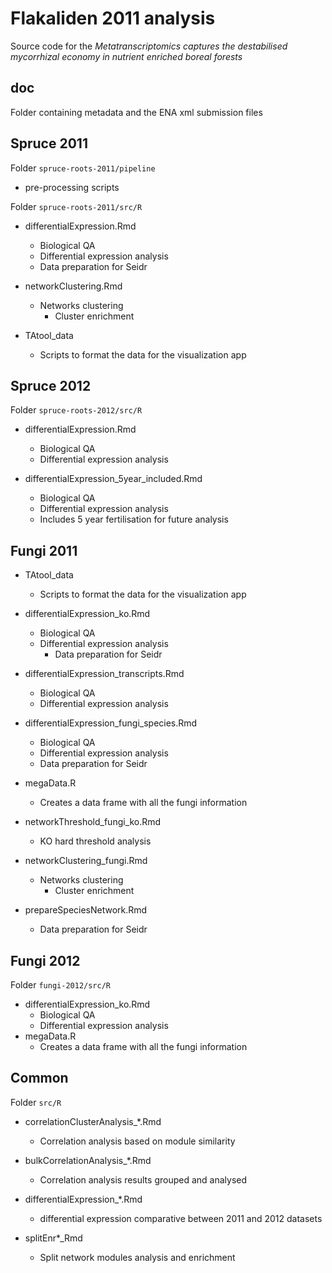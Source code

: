 # Flakaliden 2011 analysis 
Source code for the *Metatranscriptomics captures the destabilised mycorrhizal economy in nutrient enriched boreal forests* 

## doc
Folder containing metadata and the ENA xml submission files 

## Spruce 2011  
Folder `spruce-roots-2011/pipeline`
* pre-processing scripts

Folder `spruce-roots-2011/src/R` 
* differentialExpression.Rmd  
  * Biological QA
  * Differential expression analysis
  * Data preparation for Seidr
	
* networkClustering.Rmd  
  * Networks clustering
	* Cluster enrichment
	
* TAtool_data
  * Scripts to format the data for the visualization app

## Spruce 2012  
Folder `spruce-roots-2012/src/R` 
* differentialExpression.Rmd  
  * Biological QA
  * Differential expression analysis

* differentialExpression_5year_included.Rmd  
  * Biological QA
  * Differential expression analysis
  * Includes 5 year fertilisation for future analysis

## Fungi 2011
* TAtool_data
  * Scripts to format the data for the visualization app
	
* differentialExpression_ko.Rmd  
  * Biological QA
  * Differential expression analysis
	* Data preparation for Seidr

* differentialExpression_transcripts.Rmd  
  * Biological QA
  * Differential expression analysis
	
* differentialExpression_fungi_species.Rmd  
  * Biological QA
  * Differential expression analysis
  * Data preparation for Seidr
	
* megaData.R
  * Creates a data frame with all the fungi information

* networkThreshold_fungi_ko.Rmd
	* KO hard threshold analysis
	
* networkClustering_fungi.Rmd
  * Networks clustering
	* Cluster enrichment
	
* prepareSpeciesNetwork.Rmd
  * Data preparation for Seidr

## Fungi 2012 
Folder `fungi-2012/src/R` 
* differentialExpression_ko.Rmd  
  * Biological QA
  * Differential expression analysis
* megaData.R
  * Creates a data frame with all the fungi information

## Common
Folder `src/R`
* correlationClusterAnalysis_*.Rmd
	* Correlation analysis based on module similarity
	
* bulkCorrelationAnalysis_*.Rmd
  * Correlation analysis results grouped and analysed
	
* differentialExpression_*.Rmd	
  * differential expression comparative between 2011 and 2012 datasets
	
* splitEnr*_Rmd
  * Split network modules analysis and enrichment
